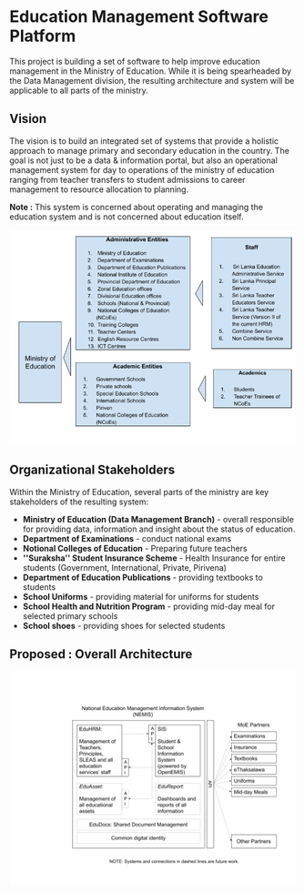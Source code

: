 # Education Management Software Platform

This project is building a set of software to help improve education management in the Ministry of Education. While it is being spearheaded by the Data Management division, the resulting architecture and system will be applicable to all parts of the ministry.

## Vision

The vision is to build an integrated set of systems that provide a holistic approach to manage primary and secondary education in the country. The goal is not just to be a data & information portal, but also an operational management system for day to operations of the ministry of education ranging from teacher transfers to student admissions to career management to resource allocation to planning.

**Note :** This system is concerned about operating and managing the education system and is not concerned about education itself.

![Big picture](images/big_picture.png)

## Organizational Stakeholders

Within the Ministry of Education, several parts of the ministry are key stakeholders of the resulting system:

- **Ministry of Education (Data Management Branch)** - overall responsible for providing data, information and insight about the status of education.
- **Department of Examinations** - conduct national exams
- **Notional Colleges of Education** - Preparing future teachers
- **''Suraksha'' Student Insurance Scheme** - Health Insurance for entire students (Government, International, Private, Pirivena)
- **Department of Education Publications** - providing textbooks to students
- **School Uniforms** - providing material for uniforms for students
- **School Health and Nutrition Program** - providing mid-day meal for selected primary schools 
- **School shoes** - providing shoes for selected students

## Proposed : Overall Architecture

![Proposed overall architecture ](images/overall_architecture.png)


